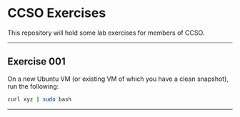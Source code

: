 CCSO Exercises
==============

This repository will hold some lab exercises for members of CCSO.

---

Exercise 001
------------

On a new Ubuntu VM (or existing VM of which you have a clean snapshot), run the following:

```bash
curl xyz | sudo bash
```

---